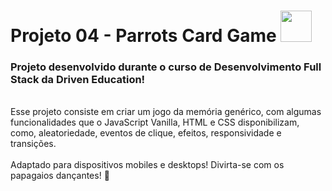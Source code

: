 # Projeto 04 - Parrots Card Game <img src="https://acegif.com/wp-content/uploads/2020/b72nv6/partyparrt-21.gif" width = "50px"/>
<h3> Projeto desenvolvido durante o curso de Desenvolvimento Full Stack da Driven Education! </h3>
<br>
Esse projeto consiste em criar um jogo da memória genérico, com algumas funcionalidades que o JavaScript Vanilla, HTML e CSS disponibilizam, como, aleatoriedade, eventos de clique, efeitos, responsividade e transições.
<br>
<br>
Adaptado para dispositivos mobiles e desktops! Divirta-se com os papagaios dançantes! 🕺

